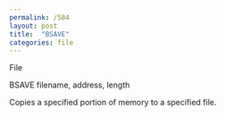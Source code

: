 ```yaml
---
permalink: /584
layout: post
title:  "BSAVE"
categories: file
---
```

File

BSAVE filename, address, length

Copies a specified portion of memory to a specified file.

